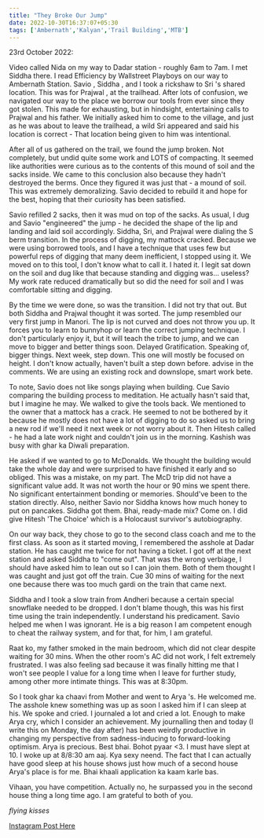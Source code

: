 ```yaml
---
title: "They Broke Our Jump"
date: 2022-10-30T16:37:07+05:30
tags: ['Ambernath','Kalyan','Trail Building','MTB']
---
```

23rd October 2022:

Video called Nida on my way to Dadar station - roughly 6am to 7am. I met Siddha there. I read Efficiency by Wallstreet Playboys on our way to Ambernath Station. Savio , Siddha , and I took a rickshaw to Sri 's shared location. This was for Prajwal , at the trailhead. After lots of confusion, we navigated our way to the place we borrow our tools from ever since they got stolen. This made for exhausting, but in hindsight, entertaining calls to Prajwal and his father. We initially asked him to come to the village, and just as he was about to leave the trailhead, a wild Sri appeared and said his location is correct - That location being given to him was intentional.

After all of us gathered on the trail, we found the jump broken. Not completely, but undid quite some work and LOTS of compacting. It seemed like authorities were curious as to the contents of this mound of soil and the sacks inside. We came to this conclusion also because they hadn't destroyed the berms. Once they figured it was just that - a mound of soil. This was extremely demoralizing. Savio decided to rebuild it and hope for the best, hoping that their curiosity has been satisfied.

Savio refilled 2 sacks, then it was mud on top of the sacks. As usual, I dug and Savio "engineered" the jump - he decided the shape of the lip and landing and laid soil accordingly. Siddha, Sri, and Prajwal were dialing the S berm transition. In the process of digging, my mattock cracked. Because we were using borrowed tools, and I have a technique that uses few but powerful reps of digging that many deem inefficient, I stopped using it. We moved on to this tool, I don't know what to call it. I hated it. I legit sat down on the soil and dug like that because standing and digging was... useless? My work rate reduced dramatically but so did the need for soil and I was comfortable sitting and digging.

By the time we were done, so was the transition. I did not try that out. But both Siddha and Prajwal thought it was sorted. The jump resembled our very first jump in Manori. The lip is not curved and does not throw you up. It forces you to learn to bunnyhop or learn the correct jumping technique. I don't particularly enjoy it, but it will teach the tribe to jump, and we can move to bigger and better things soon. Delayed Gratification.
Speaking of, bigger things. Next week, step down. This one will mostly be focused on height. I don't know actually, haven't built a step down before. advise in the comments. We are using an existing rock and downslope, smart work bete.

To note, Savio does not like songs playing when building. Cue Savio comparing the building process to meditation. He actually hasn't said that, but I imagine he may.
We walked to give the tools back. We mentioned to the owner that a mattock has a crack. He seemed to not be bothered by it because he mostly does not have a lot of digging to do so asked us to bring a new rod if we'll need it next week or not worry about it. Then Hitesh called - he had a late work night and couldn't join us in the morning. Kashish was busy with ghar ka Diwali preparation.

He asked if we wanted to go to McDonalds. We thought the building would take the whole day and were surprised to have finished it early and so obliged. This was a mistake, on my part. The McD trip did not have a significant value add. It was not worth the hour or 90 mins we spent there. No significant entertainment bonding or memories. Should've been to the station directly. Also, neither Savio nor Siddha knows how much honey to put on pancakes. Siddha got them. Bhai, ready-made mix? Come on. I did give Hitesh 'The Choice' which is a Holocaust survivor's autobiography.

On our way back, they chose to go to the second class coach and me to the first class. As soon as it started moving, I remembered the asshole at Dadar station. He has caught me twice for not having a ticket. I got off at the next station and asked Siddha to "come out". That was the wrong verbiage, I should have asked him to lean out so I can join them. Both of them thought I was caught and just got off the train. Cue 30 mins of waiting for the next one because there was too much gardi on the train that came next.

Siddha and I took a slow train from Andheri because a certain special snowflake needed to be dropped. I don't blame though, this was his first time using the train independently. I understand his predicament. Savio helped me when I was ignorant. He is a big reason I am competent enough to cheat the railway system, and for that, for him, I am grateful.

Raat ko, my father smoked in the main bedroom, which did not clear despite waiting for 30 mins. When the other room's AC did not work, I felt extremely frustrated. I was also feeling sad because it was finally hitting me that I won't see people I value for a long time when I leave for further study, among other more intimate things. This was at 8:30pm.

So I took ghar ka chaavi from Mother and went to Arya 's. He welcomed me. The asshole knew something was up as soon I asked him if I can sleep at his. We spoke and cried. I journaled a lot and cried a lot. Enough to make Arya cry, which I consider an achievement. My journalling then and today (I write this on Monday, the day after) has been weirdly productive in changing my perspective from sadness-inducing to forward-looking optimism. Arya is precious. Best bhai. Bohot pyaar <3. I must have slept at 10. I woke up at 8/8:30 am aaj. Kya sexy neend. The fact that I can actually have good sleep at his house shows just how much of a second house Arya's place is for me. Bhai khaali application ka kaam karle bas.

Vihaan, you have competition. Actually no, he surpassed you in the second house thing a long time ago. I am grateful to both of you.

*flying kisses*

[Instagram Post Here](https://www.instagram.com/p/CkLIhTaN0Vi/)
